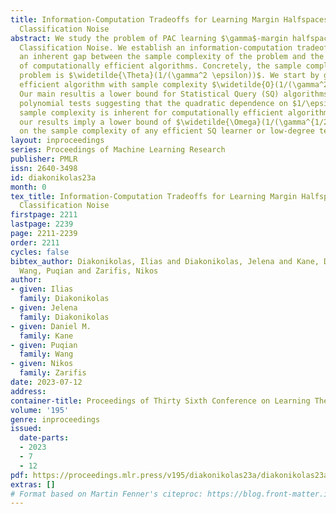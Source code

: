 ```yaml
---
title: Information-Computation Tradeoffs for Learning Margin Halfspaces with Random
  Classification Noise
abstract: We study the problem of PAC learning $\gamma$-margin halfspaces with Random
  Classification Noise. We establish an information-computation tradeoffsuggesting
  an inherent gap between the sample complexity of the problem and the sample complexity
  of computationally efficient algorithms. Concretely, the sample complexity of the
  problem is $\widetilde{\Theta}(1/(\gamma^2 \epsilon))$. We start by giving a simple
  efficient algorithm with sample complexity $\widetilde{O}(1/(\gamma^2 \epsilon^2))$.
  Our main resultis a lower bound for Statistical Query (SQ) algorithms and low-degree
  polynomial tests suggesting that the quadratic dependence on $1/\epsilon$ in the
  sample complexity is inherent for computationally efficient algorithms.Specifically,
  our results imply a lower bound of $\widetilde{\Omega}(1/(\gamma^{1/2} \epsilon^2))$
  on the sample complexity of any efficient SQ learner or low-degree test.
layout: inproceedings
series: Proceedings of Machine Learning Research
publisher: PMLR
issn: 2640-3498
id: diakonikolas23a
month: 0
tex_title: Information-Computation Tradeoffs for Learning Margin Halfspaces with Random
  Classification Noise
firstpage: 2211
lastpage: 2239
page: 2211-2239
order: 2211
cycles: false
bibtex_author: Diakonikolas, Ilias and Diakonikolas, Jelena and Kane, Daniel M. and
  Wang, Puqian and Zarifis, Nikos
author:
- given: Ilias
  family: Diakonikolas
- given: Jelena
  family: Diakonikolas
- given: Daniel M.
  family: Kane
- given: Puqian
  family: Wang
- given: Nikos
  family: Zarifis
date: 2023-07-12
address: 
container-title: Proceedings of Thirty Sixth Conference on Learning Theory
volume: '195'
genre: inproceedings
issued:
  date-parts:
  - 2023
  - 7
  - 12
pdf: https://proceedings.mlr.press/v195/diakonikolas23a/diakonikolas23a.pdf
extras: []
# Format based on Martin Fenner's citeproc: https://blog.front-matter.io/posts/citeproc-yaml-for-bibliographies/
---
```

